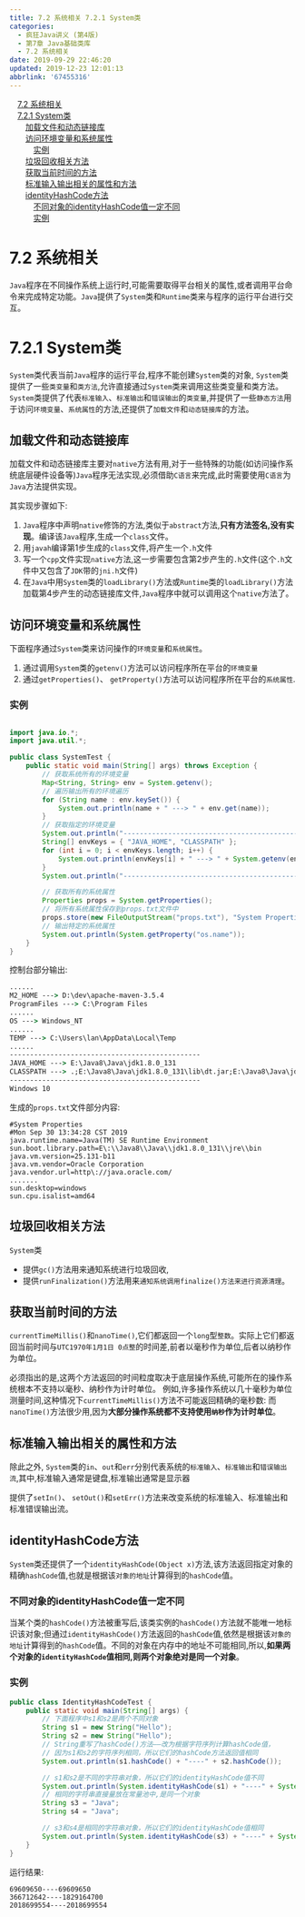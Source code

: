 ```yaml
---
title: 7.2 系统相关 7.2.1 System类
categories: 
  - 疯狂Java讲义 (第4版)
  - 第7章 Java基础类库
  - 7.2 系统相关
date: 2019-09-29 22:46:20
updated: 2019-12-23 12:01:13
abbrlink: '67455316'
---
```

<div id='my_toc'><a href="/JavaReadingNotes/67455316/#7-2-系统相关" class="header_1">7.2 系统相关</a>&nbsp;<br><a href="/JavaReadingNotes/67455316/#7-2-1-System类" class="header_1">7.2.1 System类</a>&nbsp;<br><a href="/JavaReadingNotes/67455316/#加载文件和动态链接库" class="header_2">加载文件和动态链接库</a>&nbsp;<br><a href="/JavaReadingNotes/67455316/#访问环境变量和系统属性" class="header_2">访问环境变量和系统属性</a>&nbsp;<br><a href="/JavaReadingNotes/67455316/#实例" class="header_3">实例</a>&nbsp;<br><a href="/JavaReadingNotes/67455316/#垃圾回收相关方法" class="header_2">垃圾回收相关方法</a>&nbsp;<br><a href="/JavaReadingNotes/67455316/#获取当前时间的方法" class="header_2">获取当前时间的方法</a>&nbsp;<br><a href="/JavaReadingNotes/67455316/#标准输入输出相关的属性和方法" class="header_2">标准输入输出相关的属性和方法</a>&nbsp;<br><a href="/JavaReadingNotes/67455316/#identityHashCode方法" class="header_2">identityHashCode方法</a>&nbsp;<br><a href="/JavaReadingNotes/67455316/#不同对象的identityHashCode值一定不同" class="header_3">不同对象的identityHashCode值一定不同</a>&nbsp;<br><a href="/JavaReadingNotes/67455316/#实例" class="header_3">实例</a>&nbsp;<br></div>
<style>.header_1{margin-left: 1em;}.header_2{margin-left: 2em;}.header_3{margin-left: 3em;}.header_4{margin-left: 4em;}.header_5{margin-left: 5em;}.header_6{margin-left: 6em;}</style>
<!--more-->
<script>if (navigator.platform.search('arm')==-1){document.getElementById('my_toc').style.display = 'none';}var e,p = document.getElementsByTagName('p');while (p.length>0) {e = p[0];e.parentElement.removeChild(e);}</script>

<!--end-->
<!--SSTStart-->
# 7.2 系统相关 #
`Java`程序在不同操作系统上运行时,可能需要取得平台相关的属性,或者调用平台命令来完成特定功能。`Java`提供了`System`类和`Runtime`类来与程序的运行平台进行交互。
# 7.2.1 System类 #
`System`类代表当前`Java`程序的运行平台,程序不能创建`System`类的对象, `System`类提供了一些`类变量`和`类方法`,允许直接通过`System`类来调用这些类变量和类方法。
`System`类提供了代表`标准输入`、`标准输出`和`错误输出`的`类变量`,并提供了一些`静态方法`用于访问`环境变量`、`系统属性`的方法,还提供了`加载文件`和`动态链接库`的方法。
## 加载文件和动态链接库 ##
加载文件和动态链接库主要对`native`方法有用,对于一些特殊的功能(如访问操作系统底层硬件设备等)`Java`程序无法实现,必须借助`C语言`来完成,此时需要使用`C语言`为`Java`方法提供实现。
<!--replace:javah=java H&jni=J N I&getenv=get E N V-->
其实现步骤如下:
1. `Java`程序中声明`native`修饰的方法,类似于`abstract`方法,**只有方法签名,没有实现**。编译该`Java`程序,生成一个`class`文件。
2. 用`javah`编译第1步生成的`class`文件,将产生一个`.h`文件
3. 写一个`cpp`文件实现`native`方法,这一步需要包含第2步产生的`.h`文件(这个`.h`文件中又包含了`JDK`带的`jni.h`文件)
4. 在`Java`中用`System`类的`loadLibrary()`方法或`Runtime`类的`loadLibrary()`方法加载第4步产生的动态链接库文件,`Java`程序中就可以调用这个`native`方法了。

## 访问环境变量和系统属性 ##
下面程序通过`System`类来访问操作的`环境变量`和`系统属性`。
1. 通过调用`System`类的`getenv()`方法可以访问程序所在平台的`环境变量`
2. 通过`getProperties()`、 `getProperty()`方法可以访问程序所在平台的`系统属性`.
<!--SSTStop-->

### 实例 ###
```java

import java.io.*;
import java.util.*;

public class SystemTest {
    public static void main(String[] args) throws Exception {
        // 获取系统所有的环境变量
        Map<String, String> env = System.getenv();
        // 遍历输出所有的环境遍历
        for (String name : env.keySet()) {
            System.out.println(name + " ---> " + env.get(name));
        }
        // 获取指定的环境变量
        System.out.println("-----------------------------------------------");
        String[] envKeys = { "JAVA_HOME", "CLASSPATH" };
        for (int i = 0; i < envKeys.length; i++) {
            System.out.println(envKeys[i] + " ---> " + System.getenv(envKeys[i]));
        }
        System.out.println("-----------------------------------------------");

        // 获取所有的系统属性
        Properties props = System.getProperties();
        // 将所有系统属性保存到props.txt文件中
        props.store(new FileOutputStream("props.txt"), "System Properties");
        // 输出特定的系统属性
        System.out.println(System.getProperty("os.name"));
    }
}
```
控制台部分输出:
```cmd
......
M2_HOME ---> D:\dev\apache-maven-3.5.4
ProgramFiles ---> C:\Program Files
......
OS ---> Windows_NT
......
TEMP ---> C:\Users\lan\AppData\Local\Temp
......
-----------------------------------------------
JAVA_HOME ---> E:\Java8\Java\jdk1.8.0_131
CLASSPATH ---> .;E:\Java8\Java\jdk1.8.0_131\lib\dt.jar;E:\Java8\Java\jdk1.8.0_131\lib\toos.jar;E:\dev2\AspectJ1.9.4\lib\aspectjrt.jar;E:\dev2\junit\junit-4.12.jar;
-----------------------------------------------
Windows 10
```
生成的`props.txt`文件部分内容:
```
#System Properties
#Mon Sep 30 13:34:28 CST 2019
java.runtime.name=Java(TM) SE Runtime Environment
sun.boot.library.path=E\:\\Java8\\Java\\jdk1.8.0_131\\jre\\bin
java.vm.version=25.131-b11
java.vm.vendor=Oracle Corporation
java.vendor.url=http\://java.oracle.com/
.......
sun.desktop=windows
sun.cpu.isalist=amd64

```
<!--SSTStart-->
## 垃圾回收相关方法 ##
`System`类
- 提供`gc()`方法用来通知系统进行垃圾回收,
- 提供`runFinalization()`方法用来`通知系统调用finalize()方法来进行资源清理`。

## 获取当前时间的方法 ##
`currentTimeMillis()`和`nanoTime()`,它们都返回一个`long`型`整数`。实际上它们都返回当前时间与`UTC1970年1月1日 0点整`的时间差,前者以毫秒作为单位,后者以纳秒作为单位。

必须指出的是,这两个方法返回的时间粒度取决于底层操作系统,可能所在的操作系统根本不支持以毫秒、纳秒作为计时单位。
例如,许多操作系统以几十毫秒为单位测量时间,这种情况下`currentTimeMillis()`方法不可能返回精确的毫秒数:
而`nanoTime()`方法很少用,因为**大部分操作系统都不支持使用`纳秒`作为计时单位**。

## 标准输入输出相关的属性和方法 ##
除此之外, `System`类的`in`、`out`和`err`分别代表系统的`标准输入`、`标准输出`和`错误输出流`,其中,标准输入通常是键盘,标准输出通常是显示器

提供了`setIn()`、 `setOut()`和`setErr()`方法来改变系统的标准输入、标准输出和标准错误输出流。
## identityHashCode方法 ##
`System`类还提供了一个`identityHashCode(Object x)`方法,该方法返回指定对象的精确`hashCode`值,也就是根据该`对象的地址`计算得到的`hashCode`值。
### 不同对象的identityHashCode值一定不同 ###
当某个类的`hashCode()`方法被重写后,该类实例的`hashCode()`方法就不能唯一地标识该对象;但通过`identityHashCode()`方法返回的`hashCode`值,依然是根据该`对象的地址`计算得到的`hashCode`值。不同的对象在内存中的地址不可能相同,所以,**如果两个对象的`identityHashCode`值相同,则两个对象绝对是同一个对象**。
<!--SSTStop-->
### 实例 ###
```java
public class IdentityHashCodeTest {
    public static void main(String[] args) {
        // 下面程序中s1和s2是两个不同对象
        String s1 = new String("Hello");
        String s2 = new String("Hello");
        // String重写了hashCode()方法——改为根据字符序列计算hashCode值，
        // 因为s1和s2的字符序列相同，所以它们的hashCode方法返回值相同
        System.out.println(s1.hashCode() + "----" + s2.hashCode());

        // s1和s2是不同的字符串对象，所以它们的identityHashCode值不同
        System.out.println(System.identityHashCode(s1) + "----" + System.identityHashCode(s2));
        // 相同的字符串直接量放在常量池中,是同一个对象
        String s3 = "Java";
        String s4 = "Java";

        // s3和s4是相同的字符串对象，所以它们的identityHashCode值相同
        System.out.println(System.identityHashCode(s3) + "----" + System.identityHashCode(s4));
    }
}
```
运行结果:
```
69609650----69609650
366712642----1829164700
2018699554----2018699554
```


